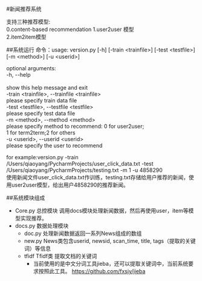 
#新闻推荐系统

支持三种推荐模型:<br>
0.content-based recommendation
1.user2user 模型<br>
2.item2item模型<br>

##系统运行
  命令：usage: version.py [-h] [-train \<trainfile>] [-test \<testfile>] [-m \<method>] [-u \<userid>] <br>



optional arguments:<br>
  -h, --help        <br>    
        show this help message and exit <br>
  -train \<trainfile\>, --trainfile \<trainfile\>  <br>
        please specify train  data file     <br>
  -test \<testfile\>, --testfile \<testfile\>  <br>
        please specify test  data file     <br>
  -m \<method>, --method \<method\> <br>
        please specify method to recommend: 0 for user2user;<br>
        1 for term2term;2 for others  <br>
  -u \<userid>, --userid \<userid\>  <br>
        please specify the user to recommend <br>

for example:version.py -train /Users/qiaoyang/PycharmProjects/user_click_data.txt -test  /Users/qiaoyang/PycharmProjects/testing.txt -m 1 -u 4858290   <br>
使用新闻文件user_click_data.txt作训练，testing.txt存储给用户推荐的新闻，使用user2user模型，给出用户4858290的推荐新闻。<br>

##系统模块组成 <br>
  * Core.py 总控模块 调用docs模块处理新闻数据，然后再使用user，item等模型实现推荐。
  * docs.py 数据处理模块
    * doc.py  处理新闻数据返回一系列News组成的数组
    * new.py  News类包含userid, newsid, scan_time, title, tags（提取的关键词）等信息
    * tfidf Tfidf类 提取文档的关键词  
      * 当前使用的是中文分词工具jieba，还可以提取关键词中，当前系统要求按照此工具。 https://github.com/fxsjy/jieba

